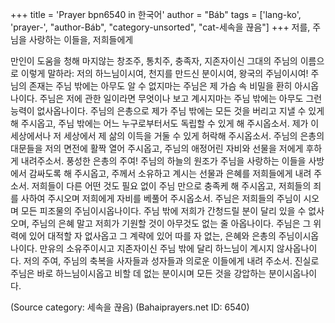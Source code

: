 +++
title = 'Prayer bpn6540 in 한국어'
author = "Báb"
tags = ['lang-ko', 'prayer-', "author-Báb", "category-unsorted", "cat-세속을 끊음"]
+++
저를, 주님을 사랑하는 이들을, 저희들에게

만인이 도움을 청해 마지않는 창조주, 통치주, 충족자, 지존자이신 그대의 주님의 이름으로 이렇게 말하라:
저의 하느님이시여, 천지를 만드신 분이시여, 왕국의 주님이시여! 주님의 존재는 주님 밖에는 아무도 알 수 없지마는 주님은 제 가슴 속 비밀을 환히 아시옵나이다. 주님은 저에 관한 일이라면 무엇이나 보고 계시지마는 주님 밖에는 아무도 그런 능력이 없사옵나이다. 주님의 은총으로 제가 주님 밖에는 모든 것을 버리고 지낼 수 있게 해 주시옵고, 주님 밖에는 어느 누구로부터서도 독립할 수 있게 해 주시옵소서. 제가 이 세상에서나 저 세상에서 제 삶의 이득을 거둘 수 있게 허락해 주시옵소서. 주님의 은총의 대문들을 저의 면전에 활짝 열어 주시옵고, 주님의 애정어린 자비와 선물을 저에게 후하게 내려주소서.
풍성한 은총의 주여! 주님의 하늘의 원조가 주님을 사랑하는 이들을 사방에서 감싸도록 해 주시옵고, 주께서 소유하고 계시는 선물과 은혜를 저희들에게 내려 주소서. 저희들이 다른 어떤 것도 필요 없이 주님 만으로 충족케 해 주시옵고, 저희들의 죄를 사하여 주시오며 저희에게 자비를 베풀어 주시옵소서. 주님은 저희들의 주님이 시오며 모든 피조물의 주님이시옵나이다. 주님 밖에 저희가 간청드릴 분이 달리 있을 수 없사오며, 주님의 은혜 말고 저희가 기원할 것이 아무것도 없는 줄 아옵나이다. 주님은 그 위력에 있어 대적할 자 없사옵고 그 계략에 있어 따를 자 없는, 은혜와 은총의 주님이시옵나이다. 만유의 소유주이시고 지존자이신 주님 밖에 달리 하느님이 계시지 않사옵나이다.
저의 주여, 주님의 축복을 사자들과 성자들과 의로운 이들에게 내려 주소서. 진실로 주님은 바로 하느님이시옵고 비할 데 없는 분이시며 모든 것을 강압하는 분이시옵나이다.

(Source category: 세속을 끊음)
(Bahaiprayers.net ID: 6540)
